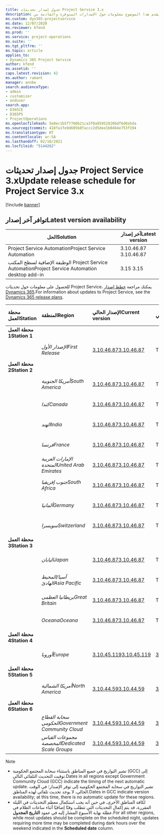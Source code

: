 ```yaml
---
title: جدول إصدار تحديثات Project Service 3.x
description: يقدم هذا الموضوع معلومات حول الإصدارات المتوفرة والقادمة من Dynamics 365 Project Service Automation.
ms.custom: dyn365-projectservice
ms.date: 12/07/2020
ms.reviewer: kfend
ms.prod: ''
ms.service: project-operations
ms.suite: ''
ms.tgt_pltfrm: ''
ms.topic: article
applies_to:
- Dynamics 365 Project Service
author: kfend
ms.assetid: ''
caps.latest.revision: 42
ms.author: rumant
manager: annbe
search.audienceType:
- admin
- customizer
- enduser
search.app:
- D365CE
- D365PS
- ProjectOperations
ms.openlocfilehash: 5e8ec1b5f7760b21ca3f0a85952820bdf6d0a5da
ms.sourcegitcommit: 418fa1fe9d605b8faccc2d5dee1b04b4e753f194
ms.translationtype: HT
ms.contentlocale: ar-SA
ms.lasthandoff: 02/10/2021
ms.locfileid: "5144262"
---
```

# <a name="update-release-schedule-for-project-service-3x"></a><span data-ttu-id="31b4a-103">جدول إصدار تحديثات Project Service 3.x</span><span class="sxs-lookup"><span data-stu-id="31b4a-103">Update release schedule for Project Service 3.x</span></span>

[!include [banner](../includes/psa-now-project-operations.md)]

## <a name="latest-version-availability"></a><span data-ttu-id="31b4a-104">توافر آخر إصدار</span><span class="sxs-lookup"><span data-stu-id="31b4a-104">Latest version availability</span></span>

| <span data-ttu-id="31b4a-105">الحل</span><span class="sxs-lookup"><span data-stu-id="31b4a-105">Solution</span></span>  | <span data-ttu-id="31b4a-106">آخر إصدار</span><span class="sxs-lookup"><span data-stu-id="31b4a-106">Latest version</span></span> |
|-------|----|
| <span data-ttu-id="31b4a-107">Project Service Automation</span><span class="sxs-lookup"><span data-stu-id="31b4a-107">Project Service Automation</span></span>    | <span data-ttu-id="31b4a-108">3.10.46.87 </span><span class="sxs-lookup"><span data-stu-id="31b4a-108">3.10.46.87</span></span> |
| <span data-ttu-id="31b4a-109">الوظيفة الإضافية لسطح المكتب Project Service Automation</span><span class="sxs-lookup"><span data-stu-id="31b4a-109">Project Service Automation desktop add-in</span></span>                | <span data-ttu-id="31b4a-110">3.15 </span><span class="sxs-lookup"><span data-stu-id="31b4a-110">3.15</span></span>          |

<span data-ttu-id="31b4a-111">للحصول على معلومات حول تحديثات Project Service، يمكنك مراجعة [خطط إصدار Dynamics 365](https://docs.microsoft.com/dynamics365/release-plans/).</span><span class="sxs-lookup"><span data-stu-id="31b4a-111">For information about updates to Project Service, see the [Dynamics 365 release plans](https://docs.microsoft.com/dynamics365/release-plans/).</span></span> 

| <span data-ttu-id="31b4a-112">محطة العمل</span><span class="sxs-lookup"><span data-stu-id="31b4a-112">Station</span></span>  | <span data-ttu-id="31b4a-113">المنطقة</span><span class="sxs-lookup"><span data-stu-id="31b4a-113">Region</span></span> | <span data-ttu-id="31b4a-114">الإصدار الحالي</span><span class="sxs-lookup"><span data-stu-id="31b4a-114">Current version</span></span> | <span data-ttu-id="31b4a-115">الإصدار التالي</span><span class="sxs-lookup"><span data-stu-id="31b4a-115">Next version</span></span> |  <span data-ttu-id="31b4a-116">التاريخ المجدول</span><span class="sxs-lookup"><span data-stu-id="31b4a-116">Scheduled date</span></span>
| :---   | :---   | :---   | :---   |:---   |         
|<span data-ttu-id="31b4a-117"><strong>محطة العمل 1</strong></span><span class="sxs-lookup"><span data-stu-id="31b4a-117"><strong>Station 1</strong></span></span> | |  |  | |
| | <span data-ttu-id="31b4a-118"><i>الإصدار الأول</i></span><span class="sxs-lookup"><span data-stu-id="31b4a-118"><i>First Release</i></span></span> | [<span data-ttu-id="31b4a-119">3.10.46.87</span><span class="sxs-lookup"><span data-stu-id="31b4a-119">3.10.46.87</span></span>](whats-new-ur-28-5.md) | <span data-ttu-id="31b4a-120">TBD</span><span class="sxs-lookup"><span data-stu-id="31b4a-120">TBD</span></span> | <span data-ttu-id="31b4a-121">19 فبراير 2021</span><span class="sxs-lookup"><span data-stu-id="31b4a-121">February 19, 2021</span></span>
|<span data-ttu-id="31b4a-122"><strong>محطة العمل 2</strong></span><span class="sxs-lookup"><span data-stu-id="31b4a-122"><strong>Station 2</strong></span></span> | |  |  | |
| | <span data-ttu-id="31b4a-123"><i>أمريكا الجنوبية</i></span><span class="sxs-lookup"><span data-stu-id="31b4a-123"><i>South America</i></span></span> | [<span data-ttu-id="31b4a-124">3.10.46.87</span><span class="sxs-lookup"><span data-stu-id="31b4a-124">3.10.46.87</span></span>](whats-new-ur-28-5.md) | <span data-ttu-id="31b4a-125">TBD</span><span class="sxs-lookup"><span data-stu-id="31b4a-125">TBD</span></span> | <span data-ttu-id="31b4a-126">26 فبراير 2021</span><span class="sxs-lookup"><span data-stu-id="31b4a-126">February 26, 2021</span></span>
| | <span data-ttu-id="31b4a-127"><i>كندا</i></span><span class="sxs-lookup"><span data-stu-id="31b4a-127"><i>Canada</i></span></span> | [<span data-ttu-id="31b4a-128">3.10.46.87</span><span class="sxs-lookup"><span data-stu-id="31b4a-128">3.10.46.87</span></span>](whats-new-ur-28-5.md) | <span data-ttu-id="31b4a-129">TBD</span><span class="sxs-lookup"><span data-stu-id="31b4a-129">TBD</span></span> | <span data-ttu-id="31b4a-130">26 فبراير 2021</span><span class="sxs-lookup"><span data-stu-id="31b4a-130">February 26, 2021</span></span>
| | <span data-ttu-id="31b4a-131"><i>الهند</i></span><span class="sxs-lookup"><span data-stu-id="31b4a-131"><i>India</i></span></span> | [<span data-ttu-id="31b4a-132">3.10.46.87</span><span class="sxs-lookup"><span data-stu-id="31b4a-132">3.10.46.87</span></span>](whats-new-ur-28-5.md) | <span data-ttu-id="31b4a-133">TBD</span><span class="sxs-lookup"><span data-stu-id="31b4a-133">TBD</span></span> | <span data-ttu-id="31b4a-134">26 فبراير 2021</span><span class="sxs-lookup"><span data-stu-id="31b4a-134">February 26, 2021</span></span>
| | <span data-ttu-id="31b4a-135"><i>فرنسا</i></span><span class="sxs-lookup"><span data-stu-id="31b4a-135"><i>France</i></span></span> | [<span data-ttu-id="31b4a-136">3.10.46.87</span><span class="sxs-lookup"><span data-stu-id="31b4a-136">3.10.46.87</span></span>](whats-new-ur-28-5.md) | <span data-ttu-id="31b4a-137">TBD</span><span class="sxs-lookup"><span data-stu-id="31b4a-137">TBD</span></span> | <span data-ttu-id="31b4a-138">26 فبراير 2021</span><span class="sxs-lookup"><span data-stu-id="31b4a-138">February 26, 2021</span></span>
| | <span data-ttu-id="31b4a-139"><i>الإمارات العربية المتحدة</i></span><span class="sxs-lookup"><span data-stu-id="31b4a-139"><i>United Arab Emirates</i></span></span> | [<span data-ttu-id="31b4a-140">3.10.46.87</span><span class="sxs-lookup"><span data-stu-id="31b4a-140">3.10.46.87</span></span>](whats-new-ur-28-5.md) | <span data-ttu-id="31b4a-141">TBD</span><span class="sxs-lookup"><span data-stu-id="31b4a-141">TBD</span></span> | <span data-ttu-id="31b4a-142">26 فبراير 2021</span><span class="sxs-lookup"><span data-stu-id="31b4a-142">February 26, 2021</span></span>
| | <span data-ttu-id="31b4a-143"><i>جنوب إفريقيا</i></span><span class="sxs-lookup"><span data-stu-id="31b4a-143"><i>South Africa</i></span></span> | [<span data-ttu-id="31b4a-144">3.10.46.87</span><span class="sxs-lookup"><span data-stu-id="31b4a-144">3.10.46.87</span></span>](whats-new-ur-28-5.md) | <span data-ttu-id="31b4a-145">TBD</span><span class="sxs-lookup"><span data-stu-id="31b4a-145">TBD</span></span> | <span data-ttu-id="31b4a-146">26 فبراير 2021</span><span class="sxs-lookup"><span data-stu-id="31b4a-146">February 26, 2021</span></span>
| | <span data-ttu-id="31b4a-147"><i>ألمانيا</i></span><span class="sxs-lookup"><span data-stu-id="31b4a-147"><i>Germany</i></span></span> | [<span data-ttu-id="31b4a-148">3.10.46.87</span><span class="sxs-lookup"><span data-stu-id="31b4a-148">3.10.46.87</span></span>](whats-new-ur-28-5.md) | <span data-ttu-id="31b4a-149">TBD</span><span class="sxs-lookup"><span data-stu-id="31b4a-149">TBD</span></span> | <span data-ttu-id="31b4a-150">26 فبراير 2021</span><span class="sxs-lookup"><span data-stu-id="31b4a-150">February 26, 2021</span></span>
| | <span data-ttu-id="31b4a-151"><i>سويسرا</i></span><span class="sxs-lookup"><span data-stu-id="31b4a-151"><i>Switzerland</i></span></span> | [<span data-ttu-id="31b4a-152">3.10.46.87</span><span class="sxs-lookup"><span data-stu-id="31b4a-152">3.10.46.87</span></span>](whats-new-ur-28-5.md) | <span data-ttu-id="31b4a-153">TBD</span><span class="sxs-lookup"><span data-stu-id="31b4a-153">TBD</span></span> | <span data-ttu-id="31b4a-154">26 فبراير 2021</span><span class="sxs-lookup"><span data-stu-id="31b4a-154">February 26, 2021</span></span>
|<span data-ttu-id="31b4a-155"><strong>محطة العمل 3</strong></span><span class="sxs-lookup"><span data-stu-id="31b4a-155"><strong>Station 3</strong></span></span> | |  |  | |
| | <span data-ttu-id="31b4a-156"><i>اليابان</i></span><span class="sxs-lookup"><span data-stu-id="31b4a-156"><i>Japan</i></span></span> | [<span data-ttu-id="31b4a-157">3.10.46.87</span><span class="sxs-lookup"><span data-stu-id="31b4a-157">3.10.46.87</span></span>](whats-new-ur-28-5.md) | <span data-ttu-id="31b4a-158">TBD</span><span class="sxs-lookup"><span data-stu-id="31b4a-158">TBD</span></span> | <span data-ttu-id="31b4a-159">05 مارس 2021</span><span class="sxs-lookup"><span data-stu-id="31b4a-159">March 05, 2021</span></span>
| | <span data-ttu-id="31b4a-160"><i>آسيا/المحيط الهادئ</i></span><span class="sxs-lookup"><span data-stu-id="31b4a-160"><i>Asia Pacific</i></span></span> | [<span data-ttu-id="31b4a-161">3.10.46.87</span><span class="sxs-lookup"><span data-stu-id="31b4a-161">3.10.46.87</span></span>](whats-new-ur-28-5.md) | <span data-ttu-id="31b4a-162">TBD</span><span class="sxs-lookup"><span data-stu-id="31b4a-162">TBD</span></span> | <span data-ttu-id="31b4a-163">05 مارس 2021</span><span class="sxs-lookup"><span data-stu-id="31b4a-163">March 05, 2021</span></span>
| | <span data-ttu-id="31b4a-164"><i>بريطانيا العظمى</i></span><span class="sxs-lookup"><span data-stu-id="31b4a-164"><i>Great Britain</i></span></span> | [<span data-ttu-id="31b4a-165">3.10.46.87</span><span class="sxs-lookup"><span data-stu-id="31b4a-165">3.10.46.87</span></span>](whats-new-ur-28-5.md) | <span data-ttu-id="31b4a-166">TBD</span><span class="sxs-lookup"><span data-stu-id="31b4a-166">TBD</span></span> | <span data-ttu-id="31b4a-167">05 مارس 2021</span><span class="sxs-lookup"><span data-stu-id="31b4a-167">March 05, 2021</span></span>
| | <span data-ttu-id="31b4a-168"><i>Oceana</i></span><span class="sxs-lookup"><span data-stu-id="31b4a-168"><i>Oceana</i></span></span> | [<span data-ttu-id="31b4a-169">3.10.46.87</span><span class="sxs-lookup"><span data-stu-id="31b4a-169">3.10.46.87</span></span>](whats-new-ur-28-5.md) | <span data-ttu-id="31b4a-170">TBD</span><span class="sxs-lookup"><span data-stu-id="31b4a-170">TBD</span></span> | <span data-ttu-id="31b4a-171">05 مارس 2021</span><span class="sxs-lookup"><span data-stu-id="31b4a-171">March 05, 2021</span></span>
|<span data-ttu-id="31b4a-172"><strong>محطة العمل 4</strong></span><span class="sxs-lookup"><span data-stu-id="31b4a-172"><strong>Station 4</strong></span></span> | |  |  | |
| | <span data-ttu-id="31b4a-173"><i>أوروبا</i></span><span class="sxs-lookup"><span data-stu-id="31b4a-173"><i>Europe</i></span></span> | [<span data-ttu-id="31b4a-174">3.10.45.119</span><span class="sxs-lookup"><span data-stu-id="31b4a-174">3.10.45.119</span></span>](whats-new-ur-27-5.md) | [<span data-ttu-id="31b4a-175">3.10.46.87</span><span class="sxs-lookup"><span data-stu-id="31b4a-175">3.10.46.87</span></span>](whats-new-ur-28-5.md) | <span data-ttu-id="31b4a-176">19 فبراير 2021</span><span class="sxs-lookup"><span data-stu-id="31b4a-176">February 19, 2021</span></span>
|<span data-ttu-id="31b4a-177"><strong>محطة العمل 5</strong></span><span class="sxs-lookup"><span data-stu-id="31b4a-177"><strong>Station 5</strong></span></span> | |  |  | |
| | <span data-ttu-id="31b4a-178"><i>أمريكا الشمالية</i></span><span class="sxs-lookup"><span data-stu-id="31b4a-178"><i>North America</i></span></span> | [<span data-ttu-id="31b4a-179">3.10.44.59</span><span class="sxs-lookup"><span data-stu-id="31b4a-179">3.10.44.59</span></span>](whats-new-ur-26.md) | [<span data-ttu-id="31b4a-180">3.10.45.119</span><span class="sxs-lookup"><span data-stu-id="31b4a-180">3.10.45.119</span></span>](whats-new-ur-27-5.md) | <span data-ttu-id="31b4a-181">12 فبراير 2021</span><span class="sxs-lookup"><span data-stu-id="31b4a-181">February 12, 2021</span></span>
|<span data-ttu-id="31b4a-182"><strong>محطة العمل 6</strong></span><span class="sxs-lookup"><span data-stu-id="31b4a-182"><strong>Station 6</strong></span></span> | |  |  | |
| | <span data-ttu-id="31b4a-183"><i>سحابة القطاع الحكومي</i></span><span class="sxs-lookup"><span data-stu-id="31b4a-183"><i>Government Community Cloud</i></span></span> | [<span data-ttu-id="31b4a-184">3.10.44.59</span><span class="sxs-lookup"><span data-stu-id="31b4a-184">3.10.44.59</span></span>](whats-new-ur-26.md) | [<span data-ttu-id="31b4a-185">3.10.45.119</span><span class="sxs-lookup"><span data-stu-id="31b4a-185">3.10.45.119</span></span>](whats-new-ur-27-5.md) | <span data-ttu-id="31b4a-186">12 فبراير 2021</span><span class="sxs-lookup"><span data-stu-id="31b4a-186">February 12, 2021</span></span>
| | <span data-ttu-id="31b4a-187"><i>مجموعات القياس المخصصة</i></span><span class="sxs-lookup"><span data-stu-id="31b4a-187"><i>Dedicated Scale Groups</i></span></span> | [<span data-ttu-id="31b4a-188">3.10.44.59</span><span class="sxs-lookup"><span data-stu-id="31b4a-188">3.10.44.59</span></span>](whats-new-ur-26.md) | [<span data-ttu-id="31b4a-189">3.10.45.119</span><span class="sxs-lookup"><span data-stu-id="31b4a-189">3.10.45.119</span></span>](whats-new-ur-27-5.md) | <span data-ttu-id="31b4a-190">19 فبراير 2021</span><span class="sxs-lookup"><span data-stu-id="31b4a-190">February 19, 2021</span></span>

>[!Note]
> - <span data-ttu-id="31b4a-191">تشير التواريخ في جميع المناطق باستثناء سحابة المجتمع الحكومية (GCC) إلى توقيت التحديث التلقائي التالي.</span><span class="sxs-lookup"><span data-stu-id="31b4a-191">Dates in all regions except Government Community Cloud (GCC) indicate the timing of the next automatic update.</span></span> <span data-ttu-id="31b4a-192">تشير التواريخ في سحابة المجتمع الحكومية إلى توفر الإصدار؛ في الوقت الحالي، لا يوجد تحديث تلقائي لهذه المناطق.</span><span class="sxs-lookup"><span data-stu-id="31b4a-192">Dates in GCC indicate version availability; at this time, there is no automatic update for these regions.</span></span>
> - <span data-ttu-id="31b4a-193">لكافة المناطق الأخرى، في حين أنه يجب استكمال معظم التحديثات في الليلة المقررة، قد يتم إكمال التحديثات التي تتطلب وقتًا إضافيًا أثناء ساعات الظلام في عطلة نهاية الأسبوع المشار إليه في عمود **التاريخ المجدول**.</span><span class="sxs-lookup"><span data-stu-id="31b4a-193">For all other regions, while most updates should be complete on the scheduled night, updates requiring more time may be completed during dark hours over the weekend indicated in the **Scheduled date** column.</span></span>
